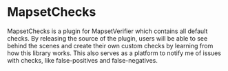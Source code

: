 # MapsetChecks
MapsetChecks is a plugin for MapsetVerifier which contains all default checks. By releasing the source of the plugin, users will be able to see behind the scenes and create their own custom checks by learning from how this library works. This also serves as a platform to notify me of issues with checks, like false-positives and false-negatives.
